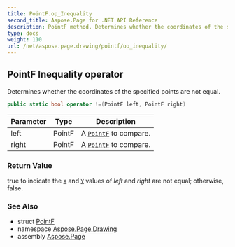 ```yaml
---
title: PointF.op_Inequality
second_title: Aspose.Page for .NET API Reference
description: PointF method. Determines whether the coordinates of the specified points are not equal
type: docs
weight: 110
url: /net/aspose.page.drawing/pointf/op_inequality/
---
```

## PointF Inequality operator

Determines whether the coordinates of the specified points are not equal.

```csharp
public static bool operator !=(PointF left, PointF right)
```

| Parameter | Type | Description |
| --- | --- | --- |
| left | PointF | A [`PointF`](../) to compare. |
| right | PointF | A [`PointF`](../) to compare. |

### Return Value

true to indicate the [`X`](../x/) and [`Y`](../y/) values of *left* and *right* are not equal; otherwise, false.

### See Also

* struct [PointF](../)
* namespace [Aspose.Page.Drawing](../../pointf/)
* assembly [Aspose.Page](../../../)


